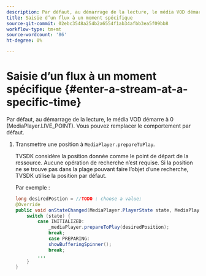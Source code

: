 ```yaml
---
description: Par défaut, au démarrage de la lecture, le média VOD démarre à 0 (MediaPlayer.LIVE_POINT). Vous pouvez remplacer le comportement par défaut.
title: Saisie d’un flux à un moment spécifique
source-git-commit: 02ebc3548a254b2a6554f1ab34afbb3ea5f09bb8
workflow-type: tm+mt
source-wordcount: '86'
ht-degree: 0%

---
```


# Saisie d’un flux à un moment spécifique {#enter-a-stream-at-a-specific-time}

Par défaut, au démarrage de la lecture, le média VOD démarre à 0 (MediaPlayer.LIVE_POINT). Vous pouvez remplacer le comportement par défaut.

1. Transmettre une position à `MediaPlayer.prepareToPlay`.

   TVSDK considère la position donnée comme le point de départ de la ressource. Aucune opération de recherche n’est requise. Si la position ne se trouve pas dans la plage pouvant faire l’objet d’une recherche, TVSDK utilise la position par défaut.

   Par exemple :

   ```java
   long desiredPostion = //TODO : choose a value; 
   @Override 
   public void onStateChanged(MediaPlayer.PlayerState state, MediaPlayerNotification notification) { 
       switch (state) { 
           case INITIALIZED: 
               _mediaPlayer.prepareToPlay(desiredPosition); 
               break; 
               case PREPARING: 
               showBufferingSpinner(); 
               break; 
           ... 
       } 
   } 
   ```
